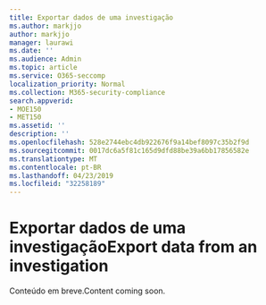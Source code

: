 ```yaml
---
title: Exportar dados de uma investigação
ms.author: markjjo
author: markjjo
manager: laurawi
ms.date: ''
ms.audience: Admin
ms.topic: article
ms.service: O365-seccomp
localization_priority: Normal
ms.collection: M365-security-compliance
search.appverid:
- MOE150
- MET150
ms.assetid: ''
description: ''
ms.openlocfilehash: 528e2744ebc4db922676f9a14bef8097c35b2f9d
ms.sourcegitcommit: 0017dc6a5f81c165d9dfd88be39a6bb17856582e
ms.translationtype: MT
ms.contentlocale: pt-BR
ms.lasthandoff: 04/23/2019
ms.locfileid: "32258189"
---
```

# <a name="export-data-from-an-investigation"></a><span data-ttu-id="ffc8d-102">Exportar dados de uma investigação</span><span class="sxs-lookup"><span data-stu-id="ffc8d-102">Export data from an investigation</span></span>

<span data-ttu-id="ffc8d-103">Conteúdo em breve.</span><span class="sxs-lookup"><span data-stu-id="ffc8d-103">Content coming soon.</span></span>